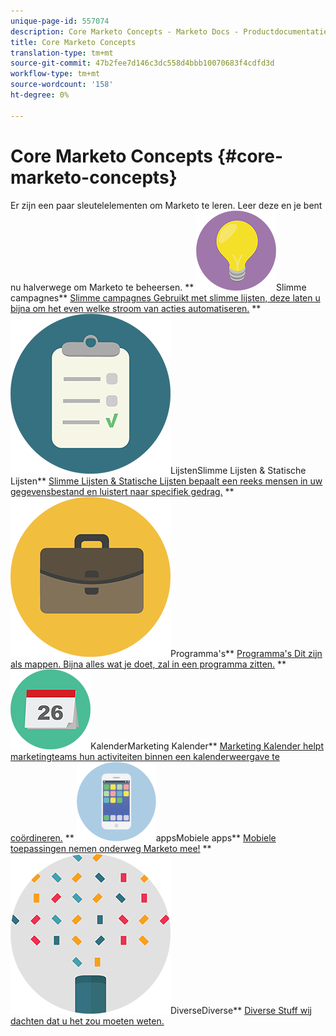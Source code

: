 ```yaml
---
unique-page-id: 557074
description: Core Marketo Concepts - Marketo Docs - Productdocumentatie
title: Core Marketo Concepts
translation-type: tm+mt
source-git-commit: 47b2fee7d146c3dc558d4bbb10070683f4cdfd3d
workflow-type: tm+mt
source-wordcount: '158'
ht-degree: 0%

---
```



# Core Marketo Concepts {#core-marketo-concepts}

Er zijn een paar sleutelelementen om Marketo te leren. Leer deze en je bent nu halverwege om Marketo te beheersen.
** ![Slimme campagnes](assets/seo-01.png)Slimme campagnes** [Slimme campagnes Gebruikt met slimme lijsten, deze laten u bijna om het even welke stroom van acties automatiseren.](https://docs.marketo.com/display/DOCS/Smart+Campaigns)     **  ![Slimme Lijsten &amp; Statische ](assets/office-35.png)LijstenSlimme Lijsten &amp; Statische Lijsten**  [Slimme Lijsten &amp; Statische Lijsten bepaalt een reeks mensen in uw gegevensbestand en luistert naar specifiek gedrag.](https://docs.marketo.com/display/DOCS/Smart+Lists+and+Static+Lists)     **  ![](assets/office-02.png)Programma&#39;s**  [Programma&#39;s Dit zijn als mappen. Bijna alles wat je doet, zal in een programma zitten.](https://docs.marketo.com/display/DOCS/Programs)     **  ![Marketing ](assets/office-10.png)KalenderMarketing Kalender**  [Marketing Kalender helpt marketingteams hun activiteiten binnen een kalenderweergave te coördineren.](https://docs.marketo.com/display/DOCS/Marketing+Calendar)     **  ![Mobiele ](assets/mobile-apps.png)appsMobiele apps**  [Mobiele toepassingen nemen onderweg Marketo mee!](core-marketo-concepts/mobile-apps.md)     **  ![](assets/party-11.png)DiverseDiverse**  [Diverse Stuff wij dachten dat u het zou moeten weten.](https://docs.marketo.com/display/DOCS/Miscellaneous)